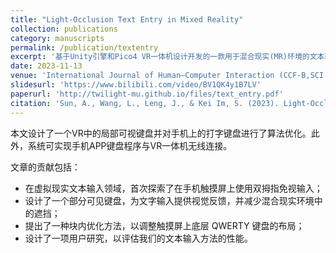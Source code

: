 ```yaml
---
title: "Light-Occlusion Text Entry in Mixed Reality"
collection: publications
category: manuscripts
permalink: /publication/textentry
excerpt: '基于Unity引擎和Pico4 VR一体机设计开发的一款用于混合现实(MR)环境的文本输入系统。'
date: 2023-11-13
venue: 'International Journal of Human–Computer Interaction (CCF-B,SCI-3区)'
slidesurl: 'https://www.bilibili.com/video/BV1QK4y1B7LV'
paperurl: 'http://twilight-mu.github.io/files/text_entry.pdf'
citation: 'Sun, A., Wang, L., Leng, J., & Kei Im, S. (2023). Light-Occlusion Text Entry in Mixed Reality. International Journal of Human–Computer Interaction, 40(24), 8607–8622. https://doi.org/10.1080/10447318.2023.2285646'
---
```


本文设计了一个VR中的局部可视键盘并对手机上的打字键盘进行了算法优化。此外，系统可实现手机APP键盘程序与VR一体机无线连接。

文章的贡献包括：
* 在虚拟现实文本输入领域，首次探索了在手机触摸屏上使用双拇指免视输入；
* 设计了一个部分可见键盘，为文字输入提供视觉反馈，并减少混合现实环境中的遮挡；
* 提出了一种块内优化方法，以调整触摸屏上底层 QWERTY 键盘的布局；
* 设计了一项用户研究，以评估我们的文本输入方法的性能。
